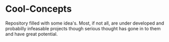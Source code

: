 # Cool-Concepts
Repository filled with some idea's. Most, if not all, are under developed and  probabilly infeasable projects though serious thought has gone in to them and have great potential.
